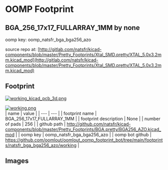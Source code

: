 # OOMP Footprint  
## BGA_256_17x17_FULLARRAY_1MM  by none  
  
oomp key: oomp_natsfr_bga_bga256_azo  
  
source repo at: [http://gitlab.com/natsfr/kicad-components/blob/master/Pretty_Footprints/Xtal_SMD.pretty/XTAL_5.0x3.2mm.kicad_mod](http://gitlab.com/natsfr/kicad-components/blob/master/Pretty_Footprints/Xtal_SMD.pretty/XTAL_5.0x3.2mm.kicad_mod)  
## Footprint  
  
[![working_kicad_pcb_3d.png](working_kicad_pcb_3d_600.png)](working_kicad_pcb_3d.png)  
  
[![working.png](working_600.png)](working.png)  
| name | value | 
| --- | --- | 
| footprint name | BGA_256_17x17_FULLARRAY_1MM | 
| footprint description | None | 
| number of pads | 256 | 
| github path | http://github.com/natsfr/kicad-components/blob/master/Pretty_Footprints/BGA.pretty/BGA256_AZO.kicad_mod | 
| oomp key | oomp_natsfr_bga_bga256_azo | 
| oomp bot github | https://github.com/oomlout/oomlout_oomp_footprint_bot/tree/main/footprints/natsfr_bga_bga256_azo/working | 
## Images  
